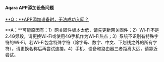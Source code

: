 #### Aqara APP添加设备问题

<u>**Q：**APP添加设备时，无法成功入网？</u>

**A：**可能原因有：1）网关固件版本太低，请先更新网关固件；2）Wi-Fi不是2.4G频段，请更换Wi-Fi或使用4G手机作为Wi-Fi热点；3）系统不识别有特殊字符的Wi-Fi，若Wi-Fi包含特殊字符（除字母、数字、中文、下划线之外的所有字符），请更换名称后再尝试连接。4）手机、设备和路由器三者距离太远，请靠近尝试。

&nbsp;

